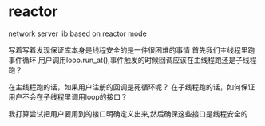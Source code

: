 # reactor
network server lib based on reactor mode

写着写着发现保证库本身是线程安全的是一件很困难的事情
首先我们主线程里跑事件循环
用户调用loop.run_at(),事件触发的时候回调应该在主线程跑还是子线程跑？

在主线程跑的话，如果用户注册的回调是死循环呢？
在子线程跑的话，如何保证用户不会在子线程里调用loop的接口？

我打算尝试把用户要用到的接口明确定义出来,然后确保这些接口是线程安全的